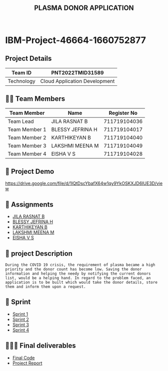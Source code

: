 <br>
<div align="center">
  <h2 align="center">PLASMA DONOR APPLICATION</h2>
</div><br>

# IBM-Project-46664-1660752877


## Project Details
| Team ID       | PNT2022TMID31589             |
| ------------- | -------------                |
| Technology    | Cloud Application Development| 


## 🧑🏻‍ Team Members
| Team Member   | Name             | Register No   |
| ------------- | ---------------- | ------------- |
| Team Lead     | JILA RASNAT B    | 711719104036  |
| Team Member 1 | BLESSY JEFRINA H | 711719104017  |
| Team Member 2 | KARTHIKEYAN B    | 711719104040  |
| Team Member 3 | LAKSHMI MEENA M  | 711719104049  |
| Team Member 4 | EISHA V S        | 711719104028  |


## 🧩 Project Demo

https://drive.google.com/file/d/1lQtDscYbafX64w1qy9YkOSKXJD6IUE3D/view


## 📒 Assignments

- [JILA RASNAT B](https://github.com/IBM-EPBL/IBM-Project-46664-1660752877/tree/main/Assignments/Team%20lead%20-%20Jila%20Rasnat%20B)
- [BLESSY JEFRINA H](https://github.com/IBM-EPBL/IBM-Project-46664-1660752877/tree/main/Assignments/Team%20member%20-%20Blessy%20Jefrina%20H)
- [KARTHIKEYAN B](https://github.com/IBM-EPBL/IBM-Project-46664-1660752877/tree/main/Assignments/Team%20member%20-%20Karthikeyan%20B)
- [LAKSHMI MEENA M](https://github.com/IBM-EPBL/IBM-Project-46664-1660752877/tree/main/Assignments/Team%20member%20-%20Lakshmi%20Meena%20M)
- [EISHA V S](https://github.com/IBM-EPBL/IBM-Project-46664-1660752877/tree/main/Assignments/Team%20member%20-%20Eisha%20V%20S)

## 📝 project Description
    During the COVID 19 crisis, the requirement of plasma became a high priority and the donor count has become low. Saving the donor information and helping the needy by notifying the current donors list, would be a helping hand. In regard to the problem faced, an application is to be built which would take the donor details, store them and inform them upon a request.

## 📝 Sprint

- [Sprint 1](https://github.com/IBM-EPBL/IBM-Project-46664-1660752877/tree/main/Project%20Development%20Phase/Sprint%201)
- [Sprint 2](https://github.com/IBM-EPBL/IBM-Project-46664-1660752877/tree/main/Project%20Development%20Phase/Sprint%202)
- [Sprint 3](https://github.com/IBM-EPBL/IBM-Project-46664-1660752877/tree/main/Project%20Development%20Phase/Sprint%203)
- [Sprint 4](https://github.com/IBM-EPBL/IBM-Project-46664-1660752877/tree/main/Project%20Development%20Phase/Sprint%204)

## 👨🏻‍💻 Final deliverables

- [Final Code](https://github.com/IBM-EPBL/IBM-Project-46664-1660752877/tree/main/Final%20Deliverables/Final%20Code)
- [Project Report](https://github.com/IBM-EPBL/IBM-Project-46664-1660752877/blob/main/Final%20Deliverables/Project%20Report.pdf)










